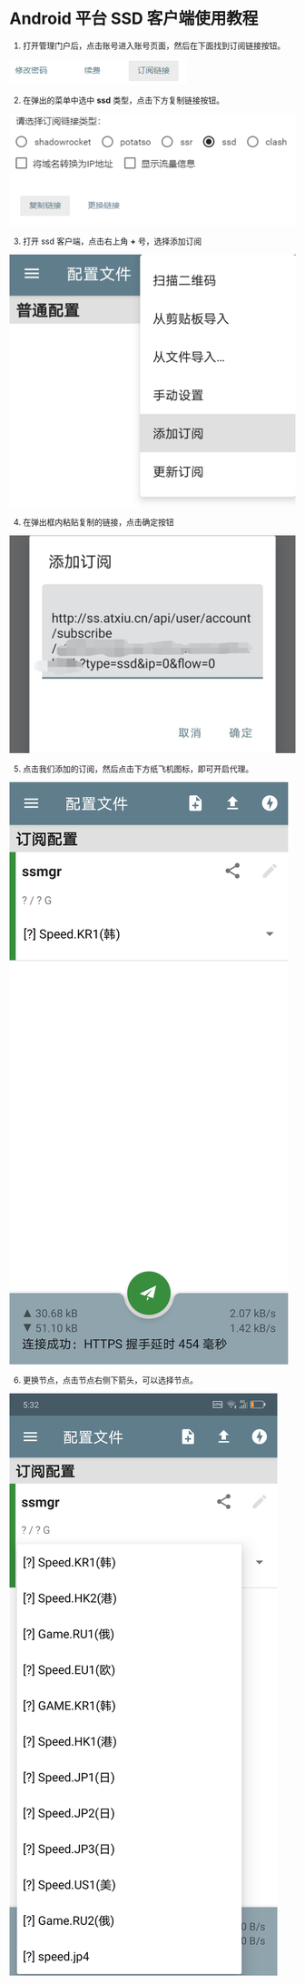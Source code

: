 # Android 平台 SSD 客户端使用教程

1. 打开管理门户后，点击账号进入账号页面，然后在下面找到订阅链接按钮。

![Snipaste_2019-12-15_16-59-06](img/Snipaste_2019-12-15_16-59-06.png)

2. 在弹出的菜单中选中 **ssd** 类型，点击下方复制链接按钮。

![Snipaste_2019-12-15_17-00-24](img/Snipaste_2019-12-15_17-00-24.png)

3. 打开 ssd 客户端，点击右上角 **+** 号，选择添加订阅

![Screenshot_2019-12-15-17-29-35-2027016586](img/Screenshot_2019-12-15-17-29-35-2027016586.png)

4. 在弹出框内粘贴复制的链接，点击确定按钮

![Screenshot_2019-12-15-17-30-55-1287845688_EDIT_1](img/Screenshot_2019-12-15-17-30-55-1287845688_EDIT_1.png)

5. 点击我们添加的订阅，然后点击下方纸飞机图标，即可开启代理。

![Screenshot_2019-12-15-17-32-05-1776084606](img/Screenshot_2019-12-15-17-32-05-1776084606.png)

6. 更换节点，点击节点右侧下箭头，可以选择节点。

![Screenshot_2019-12-15-17-32-08-1467768072](img/Screenshot_2019-12-15-17-32-08-1467768072.png)